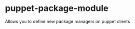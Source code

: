 puppet-package-module
=====================

Allows you to define new package managers on puppet clients
